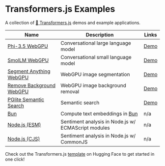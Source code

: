 # Transformers.js Examples

A collection of [🤗 Transformers.js](https://huggingface.co/docs/transformers.js) demos and example applications.

| Name                                                    | Description                                         | Links                                                                          |
| ------------------------------------------------------- | --------------------------------------------------- | ------------------------------------------------------------------------------ |
| [Phi-3.5 WebGPU](./phi-3.5-webgpu/)                     | Conversational large language model                 | [Demo](https://huggingface.co/spaces/webml-community/phi-3.5-webgpu)           |
| [SmolLM WebGPU](./smollm-webgpu/)                       | Conversational small language model                 | [Demo](https://huggingface.co/spaces/webml-community/smollm-webgpu)            |
| [Segment Anything WebGPU](./segment-anything-webgpu/)   | WebGPU image segmentation                           | [Demo](https://huggingface.co/spaces/webml-community/segment-anything-webgpu)  |
| [Remove Background WebGPU](./remove-background-webgpu/) | WebGPU image background removal                     | [Demo](https://huggingface.co/spaces/webml-community/remove-background-webgpu) |
| [PGlite Semantic Search](./pglite-semantic-search/)     | Semantic search                                     | [Demo](https://huggingface.co/spaces/thorwebdev/pglite-semantic-search)        |
| [Bun](./bun/)                                           | Compute text embeddings in [Bun](https://bun.sh/)   | n/a                                                                            |
| [Node.js (ESM)](./node-esm/)                            | Sentiment analysis in Node.js w/ ECMAScript modules | n/a                                                                            |
| [Node.js (CJS)](./node-cjs/)                            | Sentiment analysis in Node.js w/ CommonJS           | n/a                                                                            |

Check out the Transformers.js [template](https://huggingface.co/new-space?template=static-templates%2Ftransformers.js) on Hugging Face to get started in one click!

